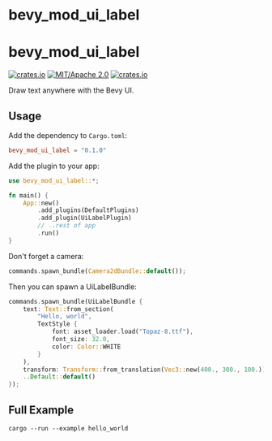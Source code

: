 # bevy_mod_ui_label

# bevy_mod_ui_label
[![crates.io](https://img.shields.io/crates/v/bevy_mod_ui_label)](https://crates.io/crates/bevy_mod_ui_label)
[![MIT/Apache 2.0](https://img.shields.io/badge/license-MIT%2FApache-blue.svg)](https://github.com/ickshonpe/bevy_mod_ui_label)
[![crates.io](https://img.shields.io/crates/d/bevy_mod_ui_label)](https://crates.io/crates/bevy_mod_ui_label)

Draw text anywhere with the Bevy UI.

## Usage

Add the dependency to `Cargo.toml`:

```toml
bevy_mod_ui_label = "0.1.0"
```

Add the plugin to your app:

```rust
use bevy_mod_ui_label::*;

fn main() {
    App::new()
        .add_plugins(DefaultPlugins)
        .add_plugin(UiLabelPlugin)
        // ..rest of app
        .run()
}
```
Don't forget a camera:

```rust
commands.spawn_bundle(Camera2dBundle::default());
```

Then you can spawn a UiLabelBundle:

```rust
commands.spawn_bundle(UiLabelBundle {
    text: Text::from_section(
        "Hello, world", 
        TextStyle {
            font: asset_loader.load("Topaz-8.ttf"),
            font_size: 32.0,
            color: Color::WHITE
        }
    ),
    transform: Transform::from_translation(Vec3::new(400., 300., 100.)),
    ..Default::default()
});  
```

## Full Example

```
cargo --run --example hello_world
```